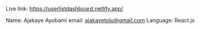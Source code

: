 Live link: https://userlistdashboard.netlify.app/

Name: Ajakaye Ayobami
email: ajakayetolu@gmail.com
Language: React.js
